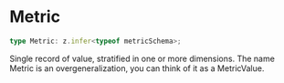 # Metric

```ts
type Metric: z.infer<typeof metricSchema>;
```

Single record of value, stratified in one or more dimensions.
The name Metric is an overgeneralization, you can think of it as a MetricValue.
